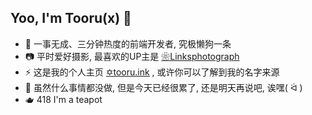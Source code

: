 ## Yoo, I'm Tooru(x) 👋

- 🍻 一事无成、三分钟热度的前端开发者, 究极懒狗一条
- 📷 平时爱好摄影, 最喜欢的UP主是 [❀Linksphotograph](https://space.bilibili.com/3816626/)
- ⚡️ 这是我的个人主页 [✡︎tooru.ink](http://tooru.ink) , 或许你可以了解到我的名字来源
- 🌟 虽然什么事情都没做, 但是今天已经很累了, 还是明天再说吧, 诶嘿( ᐛ )
- 🫖 418 I'm a teapot
